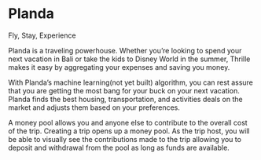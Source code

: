 # Planda

Fly, Stay, Experience

Planda is a traveling powerhouse. Whether you’re looking to spend your next vacation in Bali or take the kids to Disney World in the summer, Thrille makes it easy by aggregating your expenses and saving you money.

With Planda’s machine learning(not yet built) algorithm, you can rest assure that you are getting the most bang for your buck on your next vacation. Planda finds the best housing, transportation, and activities deals on the market and adjusts them based on your preferences.

A money pool allows you and anyone else to contribute to the overall cost of the trip. Creating a trip opens up a money pool. As the trip host, you will be able to visually see the contributions made to the trip allowing you to deposit and withdrawal from the pool as long as funds are available.
